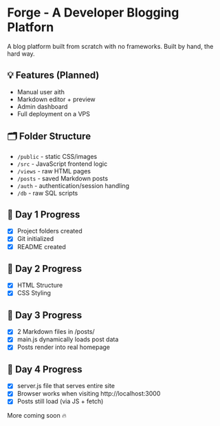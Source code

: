 # Forge - A Developer Blogging Platforn

A blog platform built from scratch with no frameworks. Built by hand, the hard way.

## 💡 Features (Planned)

- Manual user aith
- Markdown editor + preview
- Admin dashboard
- Full deployment on a VPS

## 🗂 Folder Structure

- `/public` - static CSS/images
- `/src` - JavaScript frontend logic
- `/views` - raw HTML pages
- `/posts` - saved Markdown posts
- `/auth` - authentication/session handling
- `/db` - raw SQL scripts

## 📆 Day 1 Progress

- [x] Project folders created
- [x] Git initialized
- [x] README created

## 📆 Day 2 Progress

- [x] HTML Structure
- [x] CSS Styling

## 📆 Day 3 Progress

- [x] 2 Markdown files in /posts/
- [x] main.js dynamically loads post data
- [x] Posts render into real homepage

## 📆 Day 4 Progress

- [x] server.js file that serves entire site
- [x] Browser works when visiting http://localhost:3000
- [x] Posts still load (via JS + fetch)

More coming soon 🔥
